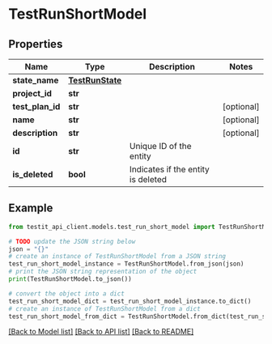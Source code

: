 # TestRunShortModel


## Properties

Name | Type | Description | Notes
------------ | ------------- | ------------- | -------------
**state_name** | [**TestRunState**](TestRunState.md) |  | 
**project_id** | **str** |  | 
**test_plan_id** | **str** |  | [optional] 
**name** | **str** |  | [optional] 
**description** | **str** |  | [optional] 
**id** | **str** | Unique ID of the entity | 
**is_deleted** | **bool** | Indicates if the entity is deleted | 

## Example

```python
from testit_api_client.models.test_run_short_model import TestRunShortModel

# TODO update the JSON string below
json = "{}"
# create an instance of TestRunShortModel from a JSON string
test_run_short_model_instance = TestRunShortModel.from_json(json)
# print the JSON string representation of the object
print(TestRunShortModel.to_json())

# convert the object into a dict
test_run_short_model_dict = test_run_short_model_instance.to_dict()
# create an instance of TestRunShortModel from a dict
test_run_short_model_from_dict = TestRunShortModel.from_dict(test_run_short_model_dict)
```
[[Back to Model list]](../README.md#documentation-for-models) [[Back to API list]](../README.md#documentation-for-api-endpoints) [[Back to README]](../README.md)


